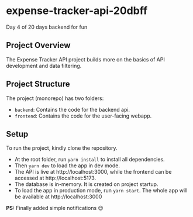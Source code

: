 # expense-tracker-api-20dbff
Day 4 of 20 days backend for fun

## Project Overview
The Expense Tracker API project builds more on the basics of API development and data filtering. 

## Project Structure
The project (monorepo) has two folders:
* `backend`: Contains the code for the backend api.
* `frontend`: Contains the code for the user-facing webapp.

## Setup
To run the project, kindly clone the repository.
* At the root folder, run `yarn install` to install all dependencies.
* Then `yarn dev` to load the app in dev mode.
* The API is live at http://localhost:3000, while the frontend can be accessed at http://localhost:5173.
* The database is in-memory. It is created on project startup.
* To load the app in production mode, run `yarn start`. The whole app will be available at http://localhost:3000

**PS:** Finally added simple notifications 😉
